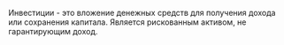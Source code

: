 Инвестиции - это вложение денежных средств для получения дохода или сохранения капитала. Является рискованным активом, не гарантирующим доход.